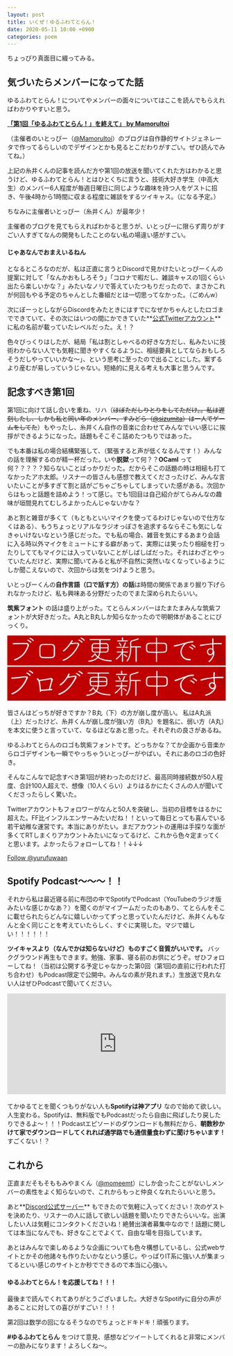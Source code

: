 ```yaml
---
layout: post
title: いくぜ！ゆるふわてとらん！
date: 2020-05-11 10:00 +0900
categories: poem
---
```

ちょっぴり真面目に綴ってみる。

## 気づいたらメンバーになってた話

ゆるふわてとらん！についてやメンバーの面々についてはここを読んでもらえればわかりやすいと思う。

**[「第1回「ゆるふわてとらん！」を終えて」 by MamoruItoi](https://mamoruitoi.github.io/yurufuwa-tetran-1.html)**

（主催者のいとっぴー（[@MamoruItoi](https://twitter.com/MamoruItoi)）のブログは自作静的サイトジェネレータで作ってるらしいのでデザインとかも見るとこだわりがすごい。ぜひ読んでみてね。）

上記の糸井くんの記事を読んだ方や第1回の放送を聞いてくれた方はわかると思うけど、ゆるふわてとらん！とはひとくちに言うと、技術大好き学生（中高大生）のメンバー6人程度が毎週日曜日に同じような趣味を持つ人をゲストに招き、午後4時から1時間に収まる程度に雑談をするツイキャス。（になる予定。）

ちなみに主催者いとっぴー（糸井くん）が最年少！

主催者のブログを見てもらえればわかると思うが、いとっぴーに限らず周りがすごい人すぎてなんの開発もしたことのない私の場違い感がすごい。

#### じゃあなんでおまえいるねん

となるところなのだが、私は正直に言うとDiscordで見かけたいとっぴーくんの提案に対して「なんかおもしろそう」「コロナで暇だし、雑談キャスの1回くらい出たら楽しいかな？」みたいなノリで答えていたつもりだったので、まさかこれが何回もやる予定のちゃんとした番組だとは一切思ってなかった。（ごめんw）

次にぼーっとしながらDiscordをみたときにはすでになぜかちゃんとしたロゴまでできていて、その次にはいつの間にかできていた**[公式Twitterアカウント](https://twitter.com/yurufuwaan)** に私の名前が載っていたレベルだった。え！？

色々びっくりはしたが、結局「私は割としゃべるの好きな方だし、私みたいに技術わからない人でも気軽に聞きやすくなるように、相槌要員としてならおもしろそうだしやっていいかな〜」、という思考に至ったので出ることにした。案ずるより産むが易しっていうじゃない。短絡的に見える考えも大事と思うんです。

## 記念すべき第1回

第1回に向けて話し合いを重ね、リハ（~~ほぼただしりとりをしてただけ。。私は遅刻したし、しかも私と同い年のメンバー、すみどら（[@sizumita](https://twitter.com/sizumita)）は一人でゲームをしてた~~）もやったし、糸井くん自作の音楽に合わせてみんなでいい感じに挨拶ができるようになった。話題もそこそこ詰めたつもりではあった。

でも本番は私の場合結構緊張して、（緊張すると声が低くなるんです！）みんなの話を理解するのが精一杯だった。いや**脱獄**って何？？**OCaml** って何？？？？？知らないことばっかりだった。だからそこの話題の時は相槌も打てなかったアホ太郎。リスナーの皆さんも感想で教えてくださったけど、みんな言いたいことが多すぎて割と話がごちゃごちゃしてしまっていた感がある。次回からはもっと話題を詰めよう！って感じ。でも1回目は自己紹介がてらみんなの趣味が垣間見れてむしろよかったんじゃないかな？

あと割と雑音が多くて（もともといいマイクを使ってるわけじゃないので仕方なくはある）、もうちょっとリアルなラジオっぽさを追求するならそこも気にしなきゃいけないなという感じだった。でも私の場合、雑音を気にするあまり会話に入る時以外マイクをミュートにする癖があって、実際には笑ったり相槌を打ったりしててもマイクには入っていないことがしばしばだった。それはわざとやっていたんだけど、実際に聞いてみると私が不自然に突然いなくなっているようにしか聞こえないので、次回からは気をつけようと思う。

いとっぴーくんの**自作言語（口で話す方）の話**は時間の関係であまり掘り下げられなかったけど、私も興味ある分野だったのでまた深められたらいい。

**筑紫フォント** の話は盛り上がった。てとらんメンバーはたまたまみんな筑紫フォントが大好きだった。A丸とB丸しか知らなかったので明朝体があることにびっくり。

![筑紫A丸ゴシック](/assets/Amaru.png)
![筑紫B丸ゴシック](/assets/Bmaru.png)

皆さんはどっちが好きですか？B丸（下）の方が崩し度が高い。
私はA丸派（上）だったけど、糸井くんが崩し度が強い方（B丸）を題名に、弱い方（A丸）を本文に使うと言っていて、なるほどなあと思った。それぞれの良さがあるね。

ゆるふわてとらんのロゴも筑紫フォントです。どっちかな？てか企画から音楽からロゴデザインも一瞬でやっちゃういとっぴーがやばい。それにあのロゴの色好き。

そんなこんなで記念すべき第1回が終わったのだけど、最高同時接続数が50人程度、合計100人超えで、想像（10人くらい）よりはるかにたくさんの人が聞いてくださったらしく驚いた。

Twitterアカウントもフォロワーがなんと50人を突破し、当初の目標をはるかに超えた。FF比インフルエンサーみたいだね！！といって毎日とっても喜んでいる若干幼稚な運営です。本当にありがたい。まだアカウントの運用は手探りな面が多くてRTしまくりアカウントみたいになってるけど、これから色々定まってくと思います。よかったらフォローしてね！！↓↓↓

<a href="https://twitter.com/yurufuwaan?ref_src=twsrc%5Etfw" class="twitter-follow-button" data-show-count="false">Follow @yurufuwaan</a><script async src="https://platform.twitter.com/widgets.js" charset="utf-8"></script>

## Spotify Podcast〜〜〜！！

それから私は最近寝る前に布団の中でSpotifyでPodcast（YouTubeのラジオ版みたいな感じかなあ？）を聞くのがマイブームだったのもあり、てとらんをそこに載せられたらどんなに嬉しいかってずっと思っていたんだけど、糸井くんもなんと全く同じことを考えていたらしく、すぐに実現した。マジで嬉しい！！！！！！

**ツイキャスより（なんでかは知らないけど）ものすごく音質がいいです。** バックグラウンド再生もできます。勉強、家事、寝る前のお供にどうぞ。ぜひフォローしてね！（当初は公開する予定じゃなかった第0回（第1回の直前に行われた打ち合わせ）もPodcast限定で公開中。みんなの素が見れます。）生放送で見れない人はぜひPodcastで聞いてください。

<iframe src="https://open.spotify.com/embed-podcast/show/34bzCauREwvNd6crtm2zaN" width="100%" height="232" frameborder="0" allowtransparency="true" allow="encrypted-media"></iframe>

てかゆるてとを聞くつもりがない人も**Spotifyは神アプリ** なので始めて欲しい。人生変わる。Spotifyは、無料版でもPodcastだったら自由に飛ばしたり戻したりできるよ〜！！！Podcastエピソードのダウンロードも無料だから、**朝数秒かけて家でダウンロードしてくれれば通学路でも通信量食わずに聞けちゃいます！** すごくない！？

## これから

正直まだそもそももみやまくん（[@momeemt](https://twitter.com/momeemt)）にしか会ったことがないしメンバーの素性をよく知らないので、これからもっと仲良くなれたらいいと思う。

あと**[Discord公式サーバー](https://t.co/DkTSeBOYCS?amp=1)** もできたので気軽に入ってください！次のゲストを決めたり、リスナーの人に話して欲しい話題を聞いたりできたらいいな。出演したい人は気軽にコンタクトくださいね！絶賛出演者募集中なので！話題に関しては本当になんでも、好きなことでよくて、自由な場を目指しています。

あとはみんなで楽しめるような企画についても色々構想しているし、公式webサイトとかその他諸々も作りたいかなという感じ。やっぱりIT系に強い人が集まってるといい感じのサイトとか秒でできるので本当に心強い。

#### ゆるふわてとらん！を応援してね！！！

最後まで読んでくれてありがとうございました。大好きなSpotifyに自分の声があることに対しての喜びがすごい！！！

第2回は数学の回になるそうなのでちょっとドキドキ！頑張ります。

**#ゆるふわてとらん** をつけて意見、感想などツイートしてくれると非常にメンバーの励みになります！よろしくね〜。
